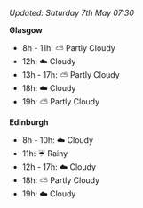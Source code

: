 *Updated: Saturday 7th May 07:30*

**Glasgow**

* 8h - 11h: :partly_sunny: Partly Cloudy
* 12h: :cloud: Cloudy
* 13h - 17h: :partly_sunny: Partly Cloudy
* 18h: :cloud: Cloudy
* 19h: :partly_sunny: Partly Cloudy

**Edinburgh**

* 8h - 10h: :cloud: Cloudy
* 11h: :umbrella: Rainy
* 12h - 17h: :cloud: Cloudy
* 18h: :partly_sunny: Partly Cloudy
* 19h: :cloud: Cloudy
